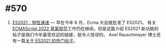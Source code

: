 # #570

1. [ES2021：特性速递](https://github.com/FEDarling/fe-translate-weekly/blob/master/JavaScript%20Weekly/%23570/1.%20ES2021%EF%BC%9A%E7%89%B9%E6%80%A7%E9%80%9F%E9%80%92.md) — 早在今年 6 月，Ecma 大会就批准了 ES2021。 有关[ECMAScript 2022 草案规范](https://tc39.es/ecma262/)工作仍在继续。但是这篇介绍 ES2021 新功能的帖子是我们今年最受欢迎的链接，挺令人惊讶的。 Axel Rauschmayer 博士还有一篇[关于 ES2021 的热门帖子](https://2ality.com/2020/09/ecmascript-2021.html)。